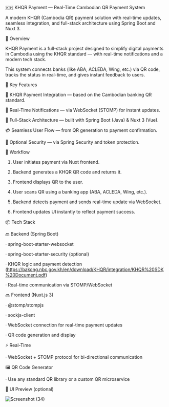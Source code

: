 🇰🇭 KHQR Payment — Real-Time Cambodian QR Payment System

A modern KHQR (Cambodia QR) payment solution with real-time updates, seamless integration, and full-stack architecture using Spring Boot and Nuxt 3.


🚀 Overview

KHQR Payment is a full-stack project designed to simplify digital payments in Cambodia using the KHQR standard — with real-time notifications and a modern tech stack.

This system connects banks (like ABA, ACLEDA, Wing, etc.) via QR code, tracks the status in real-time, and gives instant feedback to users.

🧩 Key Features

🏦 KHQR Payment Integration — based on the Cambodian banking QR standard.

📡 Real-Time Notifications — via WebSocket (STOMP) for instant updates.

🔗 Full-Stack Architecture — built with Spring Boot (Java) & Nuxt 3 (Vue).

💳 Seamless User Flow — from QR generation to payment confirmation.

🔐 Optional Security — via Spring Security and token protection.

🧪 Workflow

1. User initiates payment via Nuxt frontend.

2. Backend generates a KHQR QR code and returns it.

3. Frontend displays QR to the user.

4. User scans QR using a banking app (ABA, ACLEDA, Wing, etc.).

5. Backend detects payment and sends real-time update via WebSocket.

6. Frontend updates UI instantly to reflect payment success.

📦 Tech Stack

🔙 Backend (Spring Boot)

· spring-boot-starter-websocket

· spring-boot-starter-security (optional)

· KHQR logic and payment detection (https://bakong.nbc.gov.kh/en/download/KHQR/integration/KHQR%20SDK%20Document.pdf)

· Real-time communication via STOMP/WebSocket

🔜 Frontend (Nuxt.js 3)

· @stomp/stompjs

· sockjs-client

· WebSocket connection for real-time payment updates

· QR code generation and display

⚡ Real-Time

· WebSocket + STOMP protocol for bi-directional communication

🖼️ QR Code Generator

· Use any standard QR library or a custom QR microservice

📸 UI Preview (optional)

![Screenshot (34)](https://github.com/user-attachments/assets/22709d09-0c49-40c4-a151-6e67880ccabb)
